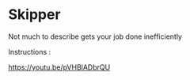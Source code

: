 # Skipper
Not much to describe gets your job done inefficiently




Instructions :

https://youtu.be/pVHBlADbrQU
